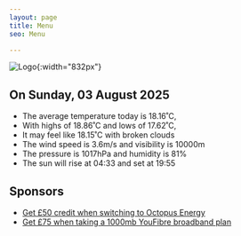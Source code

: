 ```yaml
---
layout: page
title: Menu
seo: Menu

---
```


![Logo](/images/logo.jpg){:width="832px"}

<!-- weather_marker starts -->
## On Sunday, 03 August 2025

- The average temperature today is 18.16˚C,
- With highs of 18.86˚C and lows of 17.62˚C,
- It may feel like 18.15˚C with broken clouds
- The wind speed is 3.6m/s and visibility is 10000m
- The pressure is 1017hPa and humidity is 81%
- The sun will rise at 04:33 and set at 19:55

<!-- weather_marker ends -->

## Sponsors

- [Get £50 credit when switching to Octopus Energy](https://bit.ly/3oD1nnS)
- [Get £75 when taking a 1000mb YouFibre broadband plan](https://aklam.io/91zWhU?)
